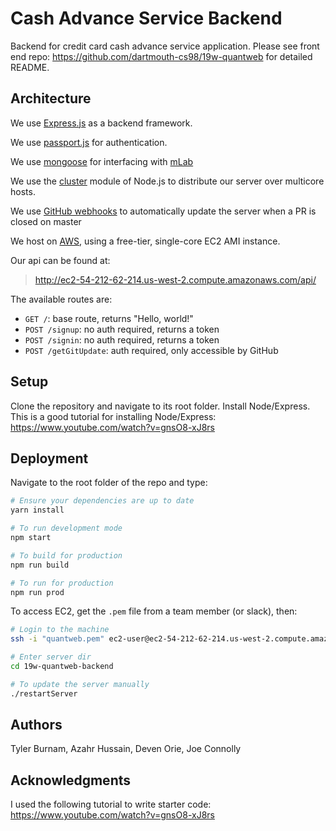 # Cash Advance Service Backend

Backend for credit card cash advance service application. Please see front end repo: https://github.com/dartmouth-cs98/19w-quantweb for detailed README.

## Architecture

We use [Express.js](http://expressjs.com/) as a backend framework.

We use [passport.js](http://www.passportjs.org/) for authentication.

We use [mongoose](https://mongoosejs.com/) for interfacing with [mLab](https://mlab.com/welcome/)

We use the [cluster](https://nodejs.org/api/cluster.html) module of Node.js to distribute our server over multicore hosts.

We use [GitHub webhooks](https://developer.github.com/webhooks/) to automatically update the server when a PR is closed on master

We host on [AWS](https://aws.amazon.com), using a free-tier, single-core EC2 AMI instance.

Our api can be found at:
> http://ec2-54-212-62-214.us-west-2.compute.amazonaws.com/api/

The available routes are:
  - ```GET /```: base route, returns "Hello, world!"
  - ```POST /signup```: no auth required, returns a token
  - ```POST /signin```: no auth required, returns a token
  - ```POST /getGitUpdate```: auth required, only accessible by GitHub

## Setup

Clone the repository and navigate to its root folder. Install Node/Express. This is a good tutorial for installing Node/Express:  https://www.youtube.com/watch?v=gnsO8-xJ8rs   

## Deployment
Navigate to the root folder of the repo and type:
````Bash
# Ensure your dependencies are up to date
yarn install

# To run development mode
npm start

# To build for production
npm run build

# To run for production
npm run prod
````

To access EC2, get the ```.pem``` file from a team member (or slack), then:
```Bash
# Login to the machine
ssh -i "quantweb.pem" ec2-user@ec2-54-212-62-214.us-west-2.compute.amazonaws.com

# Enter server dir
cd 19w-quantweb-backend

# To update the server manually
./restartServer
```

## Authors

Tyler Burnam, Azahr Hussain, Deven Orie, Joe Connolly

## Acknowledgments
I used the following tutorial to write starter code: https://www.youtube.com/watch?v=gnsO8-xJ8rs
